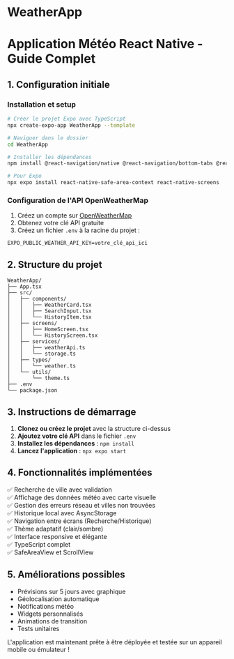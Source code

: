 # WeatherApp

# Application Météo React Native - Guide Complet

## 1. Configuration initiale

### Installation et setup
```bash
# Créer le projet Expo avec TypeScript
npx create-expo-app WeatherApp --template

# Naviguer dans le dossier
cd WeatherApp

# Installer les dépendances
npm install @react-navigation/native @react-navigation/bottom-tabs @react-native-async-storage/async-storage expo-linear-gradient @expo/vector-icons react-native-safe-area-context react-native-screens

# Pour Expo
npx expo install react-native-safe-area-context react-native-screens
```

### Configuration de l'API OpenWeatherMap
1. Créez un compte sur [OpenWeatherMap](https://openweathermap.org/api)
2. Obtenez votre clé API gratuite
3. Créez un fichier `.env` à la racine du projet :
```
EXPO_PUBLIC_WEATHER_API_KEY=votre_clé_api_ici
```

## 2. Structure du projet

```
WeatherApp/
├── App.tsx
├── src/
│   ├── components/
│   │   ├── WeatherCard.tsx
│   │   ├── SearchInput.tsx
│   │   └── HistoryItem.tsx
│   ├── screens/
│   │   ├── HomeScreen.tsx
│   │   └── HistoryScreen.tsx
│   ├── services/
│   │   ├── weatherApi.ts
│   │   └── storage.ts
│   ├── types/
│   │   └── weather.ts
│   └── utils/
│       └── theme.ts
├── .env
└── package.json
```

## 3. Instructions de démarrage

1. **Clonez ou créez le projet** avec la structure ci-dessus
2. **Ajoutez votre clé API** dans le fichier `.env`
3. **Installez les dépendances** : `npm install`
4. **Lancez l'application** : `npx expo start`

## 4. Fonctionnalités implémentées

✅ Recherche de ville avec validation  
✅ Affichage des données météo avec carte visuelle  
✅ Gestion des erreurs réseau et villes non trouvées  
✅ Historique local avec AsyncStorage  
✅ Navigation entre écrans (Recherche/Historique)  
✅ Thème adaptatif (clair/sombre)  
✅ Interface responsive et élégante  
✅ TypeScript complet  
✅ SafeAreaView et ScrollView  

## 5. Améliorations possibles

- Prévisions sur 5 jours avec graphique
- Géolocalisation automatique
- Notifications météo
- Widgets personnalisés
- Animations de transition
- Tests unitaires

L'application est maintenant prête à être déployée et testée sur un appareil mobile ou émulateur !
